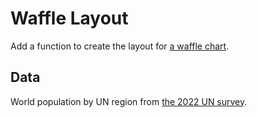 # Waffle Layout

Add a function to create the layout for [a waffle chart](https://en.wikipedia.org/wiki/Pie_chart#Square_chart_/_Waffle_chart).

## Data

World population by UN region from [the 2022 UN survey](https://population.un.org/wpp/).
